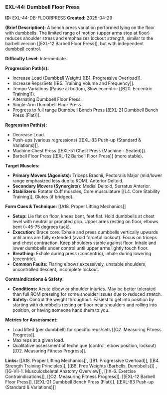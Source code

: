 ### **EXL-44: Dumbbell Floor Press**

**ID:** EXL-44-DB-FLOORPRESS **Created:** 2025-04-29

**(Brief Description):** A bench press variation performed lying on the floor with dumbbells. The limited range of motion (upper arms stop at floor) reduces shoulder stress and emphasizes lockout strength, similar to the barbell version [[EXL-12 Barbell Floor Press]], but with independent dumbbell control.

**Difficulty Level:** Intermediate.

**Progression Path(s):**

- Increase Load (Dumbbell Weight) [[B1. Progressive Overload]].
- Increase Reps/Sets [[B5. Training Volume and Frequency]].
- Tempo Variations (Pause at bottom, Slow eccentric [[B20. Eccentric Training]]).
- Alternating Dumbbell Floor Press.
- Single-Arm Dumbbell Floor Press.
- Progress to full range Dumbbell Bench Press [[EXL-21 Dumbbell Bench Press (Flat)]].

**Regression Path(s):**

- Decrease Load.
- Push-ups (various regressions) [[EXL-83 Push-up (Standard & Variations)]].
- Machine Chest Press [[EXL-51 Chest Press (Machine - Seated)]].
- Barbell Floor Press [[EXL-12 Barbell Floor Press]] (more stable).

**Target Muscles:**

- **Primary Movers (Agonists):** Triceps Brachii, Pectoralis Major (mid/lower range emphasized less due to ROM), Anterior Deltoid.
- **Secondary Movers (Synergists):** Medial Deltoid, Serratus Anterior.
- **Stabilizers:** Rotator Cuff muscles, Core musculature [[L4. Core Stability Training]], Glutes (if bridged).

**Form Cues & Technique:** [[A18. Proper Lifting Mechanics]]

- **Setup:** Lie flat on floor, knees bent, feet flat. Hold dumbbells at chest level with neutral or pronated grip. Upper arms resting on floor, elbows bent (~45-75 degrees tuck).
- **Execution:** Brace core. Exhale and press dumbbells vertically upwards until arms are fully extended (avoid forceful lockout). Focus on triceps and chest contraction. Keep shoulders stable against floor. Inhale and lower dumbbells under control until upper arms lightly touch floor.
- **Breathing:** Exhale during press (concentric), inhale during lowering (eccentric).
- **Common Faults:** Flaring elbows excessively, unstable shoulders, uncontrolled descent, incomplete lockout.

**Contraindications & Safety:**

- **Conditions:** Acute elbow or shoulder injuries. May be better tolerated than full ROM pressing for some shoulder issues due to reduced stretch.
- **Safety:** Control the weight throughout. Easiest to get into position by starting with dumbbells resting on floor near shoulders and rolling into position, or having someone hand them to you.

**Metrics for Assessment:**

- Load lifted (per dumbbell) for specific reps/sets [[O2. Measuring Fitness Progress]].
- Max reps at a given load.
- Qualitative assessment of technique (control, elbow position, lockout) [[O2. Measuring Fitness Progress]].

**Links:** [[A18. Proper Lifting Mechanics]], [[B1. Progressive Overload]], [[B4. Strength Training Principles]], [[B8. Free Weights (Barbells, Dumbbells)]] , [[G-VII-1. Musculoskeletal Anatomy Overview]], [[IX-6. Exercise Contraindications]], [[O2. Measuring Fitness Progress]], [[EXL-12 Barbell Floor Press]], [[EXL-21 Dumbbell Bench Press (Flat)]], [[EXL-83 Push-up (Standard & Variations)]]